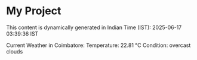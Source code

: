 # My Project

This content is dynamically generated in Indian Time (IST): 2025-06-17 03:39:36 IST


Current Weather in Coimbatore:
Temperature: 22.81 °C
Condition: overcast clouds
